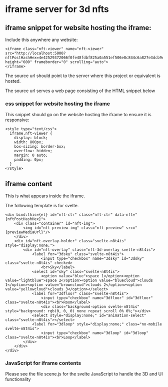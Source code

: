 # iframe server for 3d nfts

## iframe snippet for website hosting the iframe:

Include this anywhere any website:
```
<iframe class="nft-viewer" name="nft-viewer" src="http://localhost:5000?nftPostHashHex=4e42529372066f0fe48fdbf825a0a551ef506e8c844c6a827e3dcb9c1c158d4e" height="600" frameborder="0" scrolling="auto">
</iframe>
```
The source url should point to the server where this project or equivalent is hosted.

The source url serves a web page consisting of the HTML snippet below


### css snippet for website hosting the iframe

This snippet should go on the website hosting the iframe to ensure it is responsive:
```
<style type="text/css">
  iframe.nft-viewer {
    display: block;
    width: 800px;
    box-sizing: border-box;
    overflow: hidden; 
    margin: 0 auto;
    padding: 0px;
  }
</style>
```


## iframe content 


This is what appears inside the iframe.

The following template is for svelte. 

```
<div bind:this={el} id="nft-ctr" class="nft-ctr" data-nft="{nftPostHashHex}">
	<div class="container" id="nft-img">
		<img id="nft-preview-img" class="nft-preview" src="{previewMediaUrl}"/>
	</div>
	<div id="nft-overlay-holder" class="svelte-n8t4is" style="display:none;">
		<div id="nft-overlay" class="nft-3d-overlay svelte-n8t4is">
			<label for="3dsky" class="svelte-n8t4is">
				<input type="checkbox" name="3dsky" id="3dsky" class="svelte-n8t4is" checked>
				<br>Sky</label>
			<select id="sky" class="svelte-n8t4is">
				<option value="blue">space 1</option><option value="lightblue">space 2</option><option value="bluecloud">clouds 1</option><option value="browncloud">clouds 2</option><option value="yellowcloud">clouds 3</option></select>
			<label for="3dfloor" class="svelte-n8t4is">
				<input type="checkbox" name="3dfloor" id="3dfloor" class="svelte-n8t4is"><br>Room</label>
				<div class="background-option svelte-n8t4is" style="background: rgb(0, 0, 0) none repeat scroll 0% 0%;"></div>
			<select style="display:none;" id="animation-select" class="svelte-n8t4is"></select>
			<label for="3dloop" style="display:none;" class="no-mobile svelte-n8t4is">
				<input type="checkbox" name="3dloop" id="3dloop" class="svelte-n8t4is"><br>Loop</label>
		</div>
	</div>
</div>	
```
### JavaScript for iframe contents

Please see the file scene.js for the svelte JavaScript to handle the 3D and UI functionality